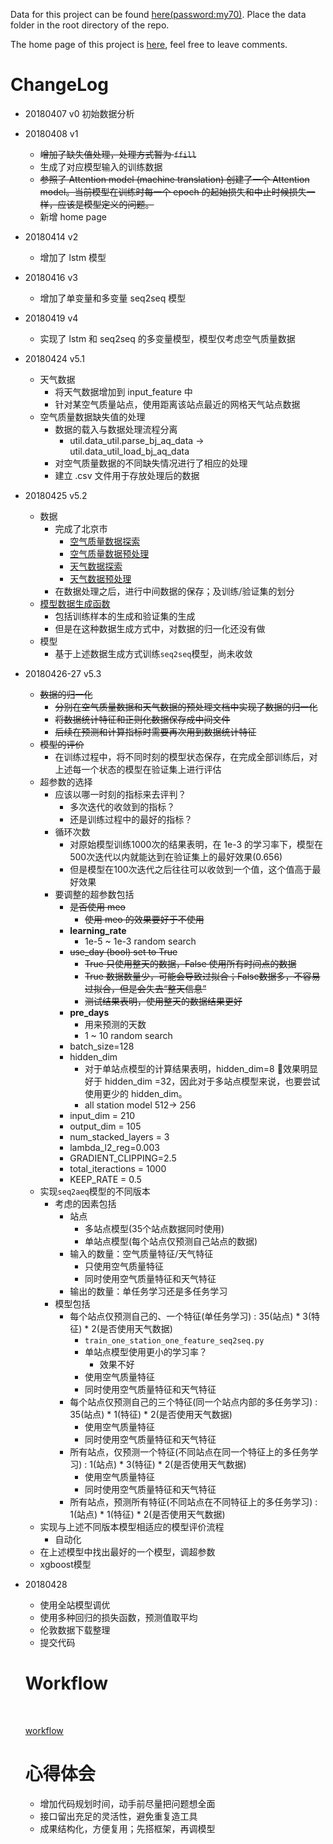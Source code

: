 Data for this project can be found [here(password:my70)](https://pan.baidu.com/s/15q48jFovG4-s3y_lzeea5Q). Place the data folder in the root directory of the repo.

The home page of this project is [here](https://www.notion.so/tianxingye/KDD-Cup-2018-eba62397b4b5403297826b928f3fe42c), feel free to leave comments.

# ChangeLog

- 20180407 v0 初始数据分析

- 20180408 v1
  - ~~增加了缺失值处理，处理方式暂为 `ffill`~~
  - 生成了对应模型输入的训练数据
  - ~~参照了 Attention model (machine translation) 创建了一个 Attention model。当前模型在训练时每一个 epoch 的起始损失和中止时候损失一样，应该是模型定义的问题。~~
  - 新增 home page

- 20180414 v2 
  - 增加了 lstm 模型

- 20180416 v3
  - 增加了单变量和多变量 seq2seq 模型

- 20180419 v4
  - 实现了 lstm 和 seq2seq 的多变量模型，模型仅考虑空气质量数据

- 20180424 v5.1
  - 天气数据
    - 将天气数据增加到 input_feature 中
    - 针对某空气质量站点，使用距离该站点最近的网格天气站点数据
  - 空气质量数据缺失值的处理
    - 数据的载入与数据处理流程分离
      - util.data_util.parse_bj_aq_data -> util.data_util_load_bj_aq_data
    - 对空气质量数据的不同缺失情况进行了相应的处理
    - 建立 .csv 文件用于存放处理后的数据

- 20180425 v5.2

  - 数据
    - 完成了北京市
      - [空气质量数据探索](https://github.com/txytju/air-quality-prediction/blob/master/aq_data_exploration.ipynb)
      - [空气质量数据预处理](https://github.com/txytju/air-quality-prediction/blob/master/aq_data_preprocess.ipynb)
      - [天气数据探索](https://github.com/txytju/air-quality-prediction/blob/master/weather_data_exploration.ipynb)
      - [天气数据预处理](https://github.com/txytju/air-quality-prediction/blob/master/weather_data_preprocess.ipynb)
    - 在数据处理之后，进行中间数据的保存；及训练/验证集的划分
  - [模型数据生成函数](https://github.com/txytju/air-quality-prediction/blob/master/generate_data.ipynb)
    - 包括训练样本的生成和验证集的生成
    - 但是在这种数据生成方式中，对数据的归一化还没有做
  - 模型
    - 基于上述数据生成方式训练`seq2seq`模型，尚未收敛

- 20180426-27 v5.3

  - ~~数据的归一化~~
    - ~~分别在空气质量数据和天气数据的预处理文档中实现了数据的归一化~~
    - ~~将数据统计特征和正则化数据保存成中间文件~~
    - ~~后续在预测和计算指标时需要再次用到数据统计特征~~
  - ~~模型的评价~~
    - 在训练过程中，将不同时刻的模型状态保存，在完成全部训练后，对上述每一个状态的模型在验证集上进行评估
  - 超参数的选择
    - 应该以哪一时刻的指标来去评判？
      - 多次迭代的收敛到的指标？
      - 还是训练过程中的最好的指标？
    - 循环次数
      - 对原始模型训练1000次的结果表明，在 1e-3 的学习率下，模型在500次迭代以内就能达到在验证集上的最好效果(0.656)
      - 但是模型在100次迭代之后往往可以收敛到一个值，这个值高于最好效果
    - 要调整的超参数包括
      - ~~是否使用 meo~~
        - ~~使用 meo 的效果要好于不使用~~
      - **learning_rate**
        - 1e-5 ~ 1e-3 random search
      - ~~use_day (bool) set to True~~
        - ~~True 只使用整天的数据，False 使用所有时间点的数据~~
        - ~~True 数据数量少，可能会导致过拟合；False数据多，不容易过拟合，但是会失去“整天信息”~~
        - ~~测试结果表明，使用整天的数据结果更好~~
      - **pre_days**
        - 用来预测的天数
        - 1 ~ 10 random search
      - batch_size=128
      - hidden_dim
        - 对于单站点模型的计算结果表明，hidden_dim=8 效果明显好于 hidden_dim =32，因此对于多站点模型来说，也要尝试使用更少的 hidden_dim。
        - all station model 512-> 256
      - input_dim = 210
      - output_dim = 105
      - num_stacked_layers = 3
      - lambda_l2_reg=0.003
      - GRADIENT_CLIPPING=2.5
      - total_iteractions = 1000
      - KEEP_RATE = 0.5
  - 实现`seq2aeq`模型的不同版本
    - 考虑的因素包括
      - 站点
        - 多站点模型(35个站点数据同时使用)
        - 单站点模型(每个站点仅预测自己站点的数据)
      - 输入的数量：空气质量特征/天气特征
        - 只使用空气质量特征
        - 同时使用空气质量特征和天气特征
      - 输出的数量：单任务学习还是多任务学习
    - 模型包括
      - 每个站点仅预测自己的、一个特征(单任务学习) : 35(站点) * 3(特征) * 2(是否使用天气数据)
        - `train_one_station_one_feature_seq2seq.py`
        - 单站点模型使用更小的学习率？
          - 效果不好
        - 使用空气质量特征
        - 同时使用空气质量特征和天气特征
      - 每个站点仅预测自己的三个特征(同一个站点内部的多任务学习) : 35(站点) * 1(特征) * 2(是否使用天气数据)
        - 使用空气质量特征
        - 同时使用空气质量特征和天气特征
      - 所有站点，仅预测一个特征(不同站点在同一个特征上的多任务学习) : 1(站点) * 3(特征) * 2(是否使用天气数据)
        - 使用空气质量特征
        - 同时使用空气质量特征和天气特征
      - 所有站点，预测所有特征(不同站点在不同特征上的多任务学习) : 1(站点) * 1(特征) * 2(是否使用天气数据)
  - 实现与上述不同版本模型相适应的模型评价流程
    - 自动化
  - 在上述模型中找出最好的一个模型，调超参数
  - xgboost模型

- 20180428 

  - 使用全站模型调优
  - 使用多种回归的损失函数，预测值取平均
  - 伦敦数据下载整理
  - 提交代码

  #  Workflow

  ​

  [workflow](https://github.com/txytju/air-quality-prediction/blob/master/project_wokflow.pdf)

  # 心得体会

  - 增加代码规划时间，动手前尽量把问题想全面
  - 接口留出充足的灵活性，避免重复造工具
  - 成果结构化，方便复用；先搭框架，再调模型


